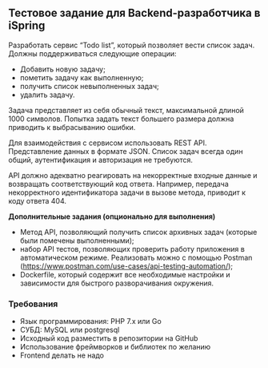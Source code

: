 ## Тестовое задание для Backend-разработчика в iSpring

Разработать сервис “Todo list”, который позволяет вести список задач.
Должны поддерживаться следующие операции:
* Добавить новую задачу;
* пометить задачу как выполненную;
* получить список невыполненных задач;
* удалить задачу.

Задача представляет из себя обычный текст, максимальной длиной 1000 символов. Попытка задать текст большего размера должна приводить к выбрасыванию ошибки.

Для взаимодействия с сервисом использовать REST API. Представление данных в формате JSON.
Список задач всегда один общий, аутентификация и авторизация не требуются.

API должно адекватно реагировать на некорректные входные данные и возвращать соответствующий код ответа. Например, передача некорректного идентификатора задачи в вызове метода, приводит к коду ответа 404.

**Дополнительные задания (опционально для выполнения)**
* Метод API, позволяющий получить список архивных задач (которые были помечены выполненными);
* набор API тестов, позволяющих проверить работу приложения в автоматическом режиме. Реализовать можно с помощью Postman (https://www.postman.com/use-cases/api-testing-automation/);
* Dockerfile, который содержит все необходимые настройки и зависимости для быстрого разворачивания окружения.

### Требования
* Язык программирования: PHP 7.x или Go
* СУБД: MySQL или postgresql
* Исходный код разместить в репозитории на GitHub
* Использование фреймворков и библиотек по желанию
* Frontend делать не надо
